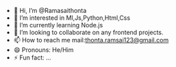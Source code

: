 - 👋 Hi, I’m @Ramasaithonta
- 👀 I’m interested in Ml,Js,Python,Html,Css
- 🌱 I’m currently learning Node.js
- 💞️ I’m looking to collaborate on any frontend projects.
- 📫 How to reach me mail:thonta.ramsai123@gmail.com
- 😄 Pronouns: He/Him
- ⚡ Fun fact: ...

<!---
Ramasaithonta/Ramasaithonta is a ✨ special ✨ repository because its `README.md` (this file) appears on your GitHub profile.
You can click the Preview link to take a look at your changes.
--->
